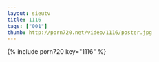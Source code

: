 ```yaml
--- 
layout: sieutv
title: 1116
tags: ["001"]
thumb: http://porn720.net/video/1116/poster.jpg
---
```

{% include porn720 key="1116" %} 
